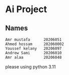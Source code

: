 # Ai Project
## Names
```
Amr mustafa      20206051
Ahmed hossam     202060002
Youssef kelany   20206097
Andrew Sami      20206010
Amr alaa         20206048
```
please using python 3.11

